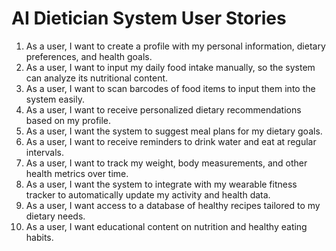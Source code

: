 # AI Dietician System User Stories
1. As a user, I want to create a profile with my personal information, dietary preferences, and health goals.
2. As a user, I want to input my daily food intake manually, so the system can analyze its nutritional content.
3. As a user, I want to scan barcodes of food items to input them into the system easily.
4. As a user, I want to receive personalized dietary recommendations based on my profile.
5. As a user, I want the system to suggest meal plans for my dietary goals.
6. As a user, I want to receive reminders to drink water and eat at regular intervals.
7. As a user, I want to track my weight, body measurements, and other health metrics over time.
8. As a user, I want the system to integrate with my wearable fitness tracker to automatically update my activity and health data.
9. As a user, I want access to a database of healthy recipes tailored to my dietary needs.
10. As a user, I want educational content on nutrition and healthy eating habits.
